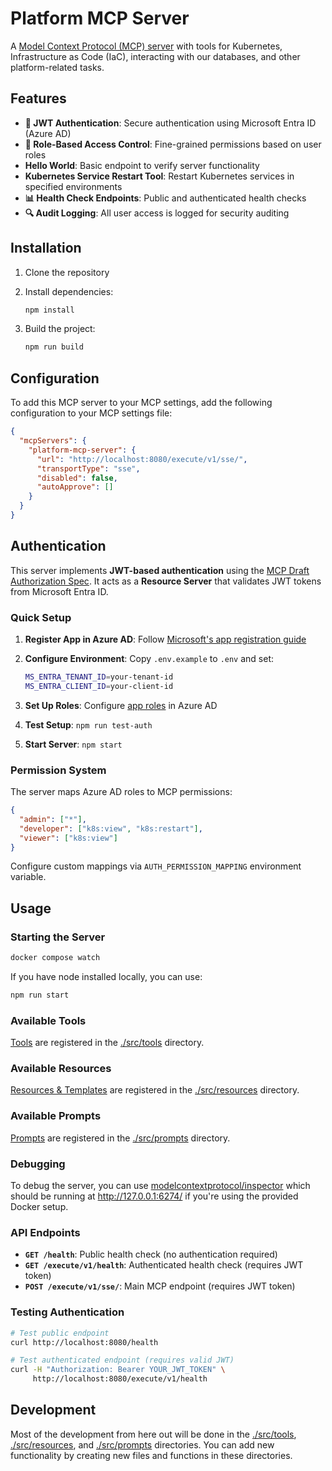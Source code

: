 # Platform MCP Server

A [Model Context Protocol (MCP) server](https://modelcontextprotocol.io/introduction) with tools for Kubernetes, Infrastructure as Code (IaC), interacting with our databases, and other platform-related tasks.

## Features

- **🔐 JWT Authentication**: Secure authentication using Microsoft Entra ID (Azure AD)
- **👥 Role-Based Access Control**: Fine-grained permissions based on user roles
- **Hello World**: Basic endpoint to verify server functionality
- **Kubernetes Service Restart Tool**: Restart Kubernetes services in specified environments
- **📊 Health Check Endpoints**: Public and authenticated health checks
- **🔍 Audit Logging**: All user access is logged for security auditing

## Installation

1. Clone the repository
2. Install dependencies:

    ```sh
    npm install
    ```

3. Build the project:

    ```sh
    npm run build
    ```

## Configuration

To add this MCP server to your MCP settings, add the following configuration to your MCP settings file:

```json
{
  "mcpServers": {
    "platform-mcp-server": {
      "url": "http://localhost:8080/execute/v1/sse/",
      "transportType": "sse",
      "disabled": false,
      "autoApprove": []
    }
  }
}
```

## Authentication

This server implements **JWT-based authentication** using the [MCP Draft Authorization Spec](https://spec.modelcontextprotocol.io/specification/server/auth/). It acts as a **Resource Server** that validates JWT tokens from Microsoft Entra ID.

### Quick Setup

1. **Register App in Azure AD**: Follow [Microsoft's app registration guide](https://docs.microsoft.com/en-us/azure/active-directory/develop/quickstart-register-app)
2. **Configure Environment**: Copy `.env.example` to `.env` and set:

   ```bash
   MS_ENTRA_TENANT_ID=your-tenant-id
   MS_ENTRA_CLIENT_ID=your-client-id
   ```

3. **Set Up Roles**: Configure [app roles](https://docs.microsoft.com/en-us/azure/active-directory/develop/howto-add-app-roles-in-azure-ad-apps) in Azure AD
4. **Test Setup**: `npm run test-auth`
5. **Start Server**: `npm start`

### Permission System

The server maps Azure AD roles to MCP permissions:

```json
{
  "admin": ["*"],
  "developer": ["k8s:view", "k8s:restart"],
  "viewer": ["k8s:view"]
}
```

Configure custom mappings via `AUTH_PERMISSION_MAPPING` environment variable.

## Usage

### Starting the Server

```sh
docker compose watch
```

If you have node installed locally, you can use:

```sh
npm run start
```

### Available Tools

[Tools](https://modelcontextprotocol.io/docs/concepts/tools) are registered in the [./src/tools](./src/tools) directory.

### Available Resources

[Resources & Templates](https://modelcontextprotocol.io/docs/concepts/resources) are registered in the [./src/resources](./src/resources) directory.

### Available Prompts

[Prompts](https://modelcontextprotocol.io/docs/concepts/prompts) are registered in the [./src/prompts](./src/prompts) directory.

### Debugging

To debug the server, you can use [modelcontextprotocol/inspector](https://github.com/modelcontextprotocol/inspector) which should be running at <http://127.0.0.1:6274/> if you're using the provided Docker setup.

### API Endpoints

- **`GET /health`**: Public health check (no authentication required)
- **`GET /execute/v1/health`**: Authenticated health check (requires JWT token)
- **`POST /execute/v1/sse/`**: Main MCP endpoint (requires JWT token)

### Testing Authentication

```sh
# Test public endpoint
curl http://localhost:8080/health

# Test authenticated endpoint (requires valid JWT)
curl -H "Authorization: Bearer YOUR_JWT_TOKEN" \
     http://localhost:8080/execute/v1/health
```

## Development

Most of the development from here out will be done in the [./src/tools](./src/tools), [./src/resources](./src/resources), and [./src/prompts](./src/prompts) directories. You can add new functionality by creating new files and functions in these directories.

